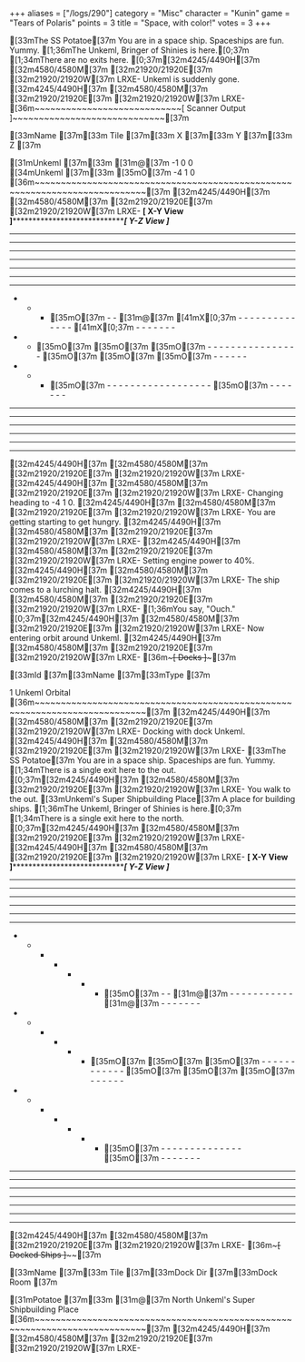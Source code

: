 +++
aliases = ["/logs/290"]
category = "Misc"
character = "Kunin"
game = "Tears of Polaris"
points = 3
title = "Space, with color!"
votes = 3
+++

[33mThe SS Potatoe[37m
You are in a space ship. Spaceships are fun. Yummy.
[1;36mThe Unkeml, Bringer of Shinies is here.[0;37m
[1;34mThere are no exits here.
[0;37m[32m4245/4490H[37m [32m4580/4580M[37m [32m21920/21920E[37m [32m21920/21920W[37m LRXE- 
Unkeml is suddenly gone.
[32m4245/4490H[37m [32m4580/4580M[37m [32m21920/21920E[37m [32m21920/21920W[37m LRXE-
[36m~~~~~~~~~~~~~~~~~~~~~~~~~~~~[ Scanner Output ]~~~~~~~~~~~~~~~~~~~~~~~~~~~~~[37m

[33mName              [37m[33m  Tile  [37m[33m  X   [37m[33m  Y   [37m[33m  Z   [37m

[31mUnkeml            [37m[33m   [31m@[37m      -1    0     0   
[34mUnkeml            [37m[33m   [35mO[37m      -4    1     0   
[36m~~~~~~~~~~~~~~~~~~~~~~~~~~~~~~~~~~~~~~~~~~~~~~~~~~~~~~~~~~~~~~~~~~~~~~~~~~~[37m
[32m4245/4490H[37m [32m4580/4580M[37m [32m21920/21920E[37m [32m21920/21920W[37m LRXE-
******[ X-Y View ]***************************************[ Y-Z View ]*****
- - - - - - - - - - - - - - -           - - - - - - - - - - - - - - -
- - - - - - - - - - - - - - -           - - - - - - - - - - - - - - -
- - - - - - - - - - - - - - -           - - - - - - - - - - - - - - -
- - - - - - - - - - - - - - -           - - - - - - - - - - - - - - -
- - - - - - - - - - - - - - -           - - - - - - - - - - - - - - -
- - - - - - - - - - - - - - -           - - - - - - - - - - - - - - -
- - - - - - - - - - - - - - -           - - - - - - - - - - - - - - -
- - - [35mO[37m - - [31m@[37m [41mX[0;37m - - - - - - -           - - - - - - - [41mX[0;37m - - - - - - -
- - [35mO[37m [35mO[37m [35mO[37m - - - - - - - - - -           - - - - - - [35mO[37m [35mO[37m [35mO[37m - - - - - -
- - - [35mO[37m - - - - - - - - - - -           - - - - - - - [35mO[37m - - - - - - -
- - - - - - - - - - - - - - -           - - - - - - - - - - - - - - -
- - - - - - - - - - - - - - -           - - - - - - - - - - - - - - -
- - - - - - - - - - - - - - -           - - - - - - - - - - - - - - -
- - - - - - - - - - - - - - -           - - - - - - - - - - - - - - -
- - - - - - - - - - - - - - -           - - - - - - - - - - - - - - -
          
**************************************************************************
[32m4245/4490H[37m [32m4580/4580M[37m [32m21920/21920E[37m [32m21920/21920W[37m LRXE- 
[32m4245/4490H[37m [32m4580/4580M[37m [32m21920/21920E[37m [32m21920/21920W[37m LRXE-
Changing heading to -4 1 0.
[32m4245/4490H[37m [32m4580/4580M[37m [32m21920/21920E[37m [32m21920/21920W[37m LRXE- 
You are getting starting to get hungry.
[32m4245/4490H[37m [32m4580/4580M[37m [32m21920/21920E[37m [32m21920/21920W[37m LRXE- 
[32m4245/4490H[37m [32m4580/4580M[37m [32m21920/21920E[37m [32m21920/21920W[37m LRXE-
Setting engine power to 40%.
[32m4245/4490H[37m [32m4580/4580M[37m [32m21920/21920E[37m [32m21920/21920W[37m LRXE- 
The ship comes to a lurching halt.
[32m4245/4490H[37m [32m4580/4580M[37m [32m21920/21920E[37m [32m21920/21920W[37m LRXE-
[1;36mYou say, "Ouch."
[0;37m[32m4245/4490H[37m [32m4580/4580M[37m [32m21920/21920E[37m [32m21920/21920W[37m LRXE-
Now entering orbit around Unkeml.
[32m4245/4490H[37m [32m4580/4580M[37m [32m21920/21920E[37m [32m21920/21920W[37m LRXE-
[36m~~~~~~~~~~~~~~~~~~~~~~~~~~~~~~~~~[ Docks ]~~~~~~~~~~~~~~~~~~~~~~~~~~~~~~~~~[37m

[33mId   [37m[33mName      [37m[33mType      [37m

1    Unkeml    Orbital   
[36m~~~~~~~~~~~~~~~~~~~~~~~~~~~~~~~~~~~~~~~~~~~~~~~~~~~~~~~~~~~~~~~~~~~~~~~~~~~[37m
[32m4245/4490H[37m [32m4580/4580M[37m [32m21920/21920E[37m [32m21920/21920W[37m LRXE- Docking with dock Unkeml.
[32m4245/4490H[37m [32m4580/4580M[37m [32m21920/21920E[37m [32m21920/21920W[37m LRXE- [33mThe SS Potatoe[37m
You are in a space ship. Spaceships are fun. Yummy.
[1;34mThere is a single exit here to the out.
[0;37m[32m4245/4490H[37m [32m4580/4580M[37m [32m21920/21920E[37m [32m21920/21920W[37m LRXE- You walk to the out.
[33mUnkeml's Super Shipbuilding Place[37m
A place for building ships.
[1;36mThe Unkeml, Bringer of Shinies is here.[0;37m
[1;34mThere is a single exit here to the north.
[0;37m[32m4245/4490H[37m [32m4580/4580M[37m [32m21920/21920E[37m [32m21920/21920W[37m LRXE- 
[32m4245/4490H[37m [32m4580/4580M[37m [32m21920/21920E[37m [32m21920/21920W[37m LRXE- 
******[ X-Y View ]***************************************[ Y-Z View ]*****
- - - - - - - - - - - - - - -           - - - - - - - - - - - - - - -
- - - - - - - - - - - - - - -           - - - - - - - - - - - - - - -
- - - - - - - - - - - - - - -           - - - - - - - - - - - - - - -
- - - - - - - - - - - - - - -           - - - - - - - - - - - - - - -
- - - - - - - - - - - - - - -           - - - - - - - - - - - - - - -
- - - - - - - - - - - - - - -           - - - - - - - - - - - - - - -
- - - - - - - [35mO[37m - - [31m@[37m - - - -           - - - - - - - [31m@[37m - - - - - - -
- - - - - - [35mO[37m [35mO[37m [35mO[37m - - - - - -           - - - - - - [35mO[37m [35mO[37m [35mO[37m - - - - - -
- - - - - - - [35mO[37m - - - - - - -           - - - - - - - [35mO[37m - - - - - - -
- - - - - - - - - - - - - - -           - - - - - - - - - - - - - - -
- - - - - - - - - - - - - - -           - - - - - - - - - - - - - - -
- - - - - - - - - - - - - - -           - - - - - - - - - - - - - - -
- - - - - - - - - - - - - - -           - - - - - - - - - - - - - - -
- - - - - - - - - - - - - - -           - - - - - - - - - - - - - - -
- - - - - - - - - - - - - - -           - - - - - - - - - - - - - - -
          
**************************************************************************
[32m4245/4490H[37m [32m4580/4580M[37m [32m21920/21920E[37m [32m21920/21920W[37m LRXE-
[36m~~~~~~~~~~~~~~~~~~~~~~~~~~~~~[ Docked Ships ]~~~~~~~~~~~~~~~~~~~~~~~~~~~~~~[37m

[33mName        [37m[33m  Tile  [37m[33mDock Dir  [37m[33mDock Room                                    [37m

[31mPotatoe     [37m[33m   [31m@[37m    North     Unkeml's Super Shipbuilding Place            
[36m~~~~~~~~~~~~~~~~~~~~~~~~~~~~~~~~~~~~~~~~~~~~~~~~~~~~~~~~~~~~~~~~~~~~~~~~~~~[37m
[32m4245/4490H[37m [32m4580/4580M[37m [32m21920/21920E[37m [32m21920/21920W[37m LRXE- 